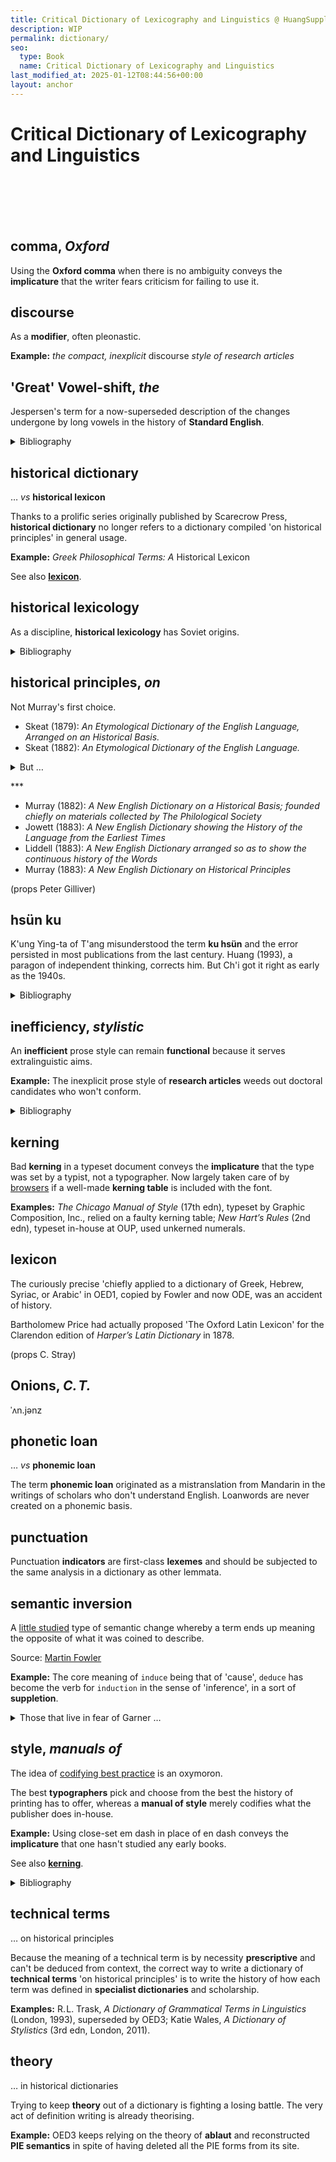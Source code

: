 ```yaml
---
title: Critical Dictionary of Lexicography and Linguistics @ HuangSupplement
description: WIP
permalink: dictionary/
seo:
  type: Book
  name: Critical Dictionary of Lexicography and Linguistics
last_modified_at: 2025-01-12T08:44:56+00:00
layout: anchor
---
```

# Critical Dictionary of Lexicography and Linguistics
&nbsp;  
&nbsp;  
&nbsp;  
&nbsp;  
## comma, _Oxford_

Using the **Oxford comma** when there is no ambiguity conveys the **implicature** that the writer fears criticism for failing to use it.

## discourse

As a **modifier**, often pleonastic.

**Example:** _the compact, inexplicit_ discourse _style of research articles_

## 'Great' Vowel-shift, _the_

Jespersen's term for a now-superseded description of the changes undergone by long vowels in the history of **Standard English**.

<details>
    <summary>Bibliography</summary>
    <br>
    <ul>
      <li>Minkova, Donka, 'The Great/Long/English Vowel Shift', in <em>A Historical Phonology of English</em> (Edinburgh, 2014), 248–70.</li>
      <li>Watts, Richard J., 'The myth of "greatness"', in <em>Language Myths and the History of English</em> (Oxford, 2011), 139–56.</li>
    </ul>
</details>

## historical dictionary
… _vs_ **historical lexicon**

Thanks to a prolific series originally published by Scarecrow Press, **historical dictionary** no longer refers to a dictionary compiled 'on historical principles' in general usage.

**Example:** _Greek Philosophical Terms: A_ Historical Lexicon

See also [**lexicon**](#lexicon).

## historical lexicology

As a discipline, **historical lexicology** has Soviet origins.

<details>
    <summary>Bibliography</summary>
    <br>
    <ul>
      <li>Considine, John, 'Historical Lexicology', in idem (ed.), <em>Webs of Words: New Studies in Historical Lexicology</em> (Newcastle upon Tyne, 2010), viii–ix.</li>
    </ul>
</details>

## historical principles, _on_

Not Murray's first choice.

- Skeat (1879): _An Etymological Dictionary of the English Language, Arranged on an Historical Basis._
- Skeat (1882): _An Etymological Dictionary of the English Language._
<p><details>
    <summary>But …</summary>
… the wording 'arranged on an historical basis' continued to be used at least as late as 1925 (Gilliver spotted it in an advertisement in the <em>Spectator</em> 17 Oct 1925, p. 678).
</details></p>

<span align="center">***</span>

- Murray (1882): _A New English Dictionary on a Historical Basis; founded chiefly on
materials collected by The Philological Society_
- Jowett (1883): _A New English Dictionary showing the History of the Language from the Earliest Times_
- Liddell (1883): _A New English Dictionary arranged so as to show the continuous history of the Words_
- Murray (1883): _A New English Dictionary on Historical Principles_

(props Peter Gilliver)

## hsün ku

K'ung Ying-ta of T'ang misunderstood the term **ku hsün** and the error persisted in most publications from the last century. Huang (1993), a paragon of independent thinking, corrects him. But Ch'i got it right as early as the 1940s.

<details>
    <summary>Bibliography</summary>
    <br>
    <ul>
      <li>黃懷信, '"Hsün ku" tê yu lai chi han i', <em>Hsi pei ta hsüeh hsüeh pao</em>, 23/4 (1993), 79–81.</li>
      <li>齊佩瑢, <em>Hsün ku hsüeh kai lun</em> (Peking, 1984), 1–12.</li>
    </ul>
</details>

## inefficiency, _stylistic_

An **inefficient** prose style can remain **functional** because it serves extralinguistic aims.

**Example:** The inexplicit prose style of **research articles** weeds out doctoral candidates who won't conform.

<details>
    <summary>Bibliography</summary>
    <br>
    <ul>
      <li>Biber, Douglas, and Bethany Gray, <em>Grammatical Complexity in Academic English: Linguistic Change in Writing</em> (Cambridge, 2016).</li>
      <li>Schmidt, Jeff, <em>Disciplined Minds: A Critical Look at Salaried Professionals and the Soul-battering System That Shapes Their Lives</em> (Lanham, 2000).</li>
    </ul>
</details>

## kerning

Bad **kerning** in a typeset document conveys the **implicature** that the type was set by a typist, not a typographer. Now largely taken care of by [browsers](https://www.w3.org/TR/css-fonts-4/#font-kerning-prop) if a well-made **kerning table** is included with the font.

**Examples:** _The Chicago Manual of Style_ (17th edn), typeset by Graphic Composition, Inc., relied on a faulty kerning table; _New Hart’s Rules_ (2nd edn), typeset in-house at OUP, used unkerned numerals.

## lexicon

The curiously precise 'chiefly applied to a dictionary of Greek, Hebrew, Syriac, or Arabic' in OED1, copied by Fowler and now ODE, was an accident of history.

Bartholomew Price had actually proposed 'The Oxford Latin Lexicon' for the Clarendon edition of _Harper’s Latin Dictionary_ in 1878.

(props C. Stray)

## Onions, _C.&#8202;T._

ˈʌn.jənz

## phonetic loan
… _vs_ **phonemic loan**

The term **phonemic loan** originated as a mistranslation from Mandarin in the writings of scholars who don't understand English. Loanwords are never created on a phonemic basis.

## punctuation

Punctuation **indicators** are first-class **lexemes** and should be subjected to the same analysis in a dictionary as other lemmata.

## semantic inversion

A [little studied](https://traugottpeople.sites.stanford.edu/sites/g/files/sbiybj28616/files/media/file/traugott2017a.pdf) type of semantic change whereby a term ends up meaning the opposite of what it was coined to describe.

Source: [Martin Fowler](https://martinfowler.com/bliki/SemanticDiffusion.html#:~:text=Semantic%20Inversion)

**Example:** The core meaning of `induce` being that of 'cause', `deduce` has become the verb for `induction` in the sense of 'inference', in a sort of **suppletion**.

<details>
    <summary>Those that live in fear of Garner …</summary>
… can nevertheless still write things like 'whereas in principle historical dictionaries proceed by <em>induction</em> from quotations to definition, this is impracticable in the case of terminology: the changing senses of geek can be <em>induced</em> from quotation evidence'.
</details>

## style, _manuals of_

The idea of [codifying best practice](https://www.chicagomanualofstyle.org/book/ed18/frontmatter/acknow.html#:~:text=codify%20the%20best%20practices) is an oxymoron.

The best **typographers** pick and choose from the best the history of printing has to offer, whereas a **manual of style** merely codifies what the publisher does in-house.

**Example:** Using close-set em dash in place of en dash conveys the **implicature** that one hasn't studied any early books.

See also [**kerning**](#kerning).

<details>
    <summary>Bibliography</summary>
    <br>
    <ul>
      <li>The last edition of the <a href="http://ling.ed.ac.uk/~gpullum/LandOfTheFree.pdf">unfortunately</a> titled <em>Elements of Typographic Style</em> is version 4.3 from 2019.</li>
    </ul>
</details>

## technical terms
… on historical principles

Because the meaning of a technical term is by necessity **prescriptive** and can't be deduced from context, the correct way to write a dictionary of **technical terms** 'on historical principles' is to write the history of how each term was defined in **specialist dictionaries** and scholarship.

**Examples:** R.&#8202;L. Trask, _A Dictionary of Grammatical Terms in Linguistics_ (London, 1993), superseded by OED3; Katie Wales, _A Dictionary of Stylistics_ (3rd edn, London, 2011).

## theory
… in historical dictionaries

Trying to keep **theory** out of a dictionary is fighting a losing battle. The very act of definition writing is already theorising.

**Example:** OED3 keeps relying on the theory of **ablaut** and reconstructed **PIE semantics** in spite of having deleted all the PIE forms from its site.
